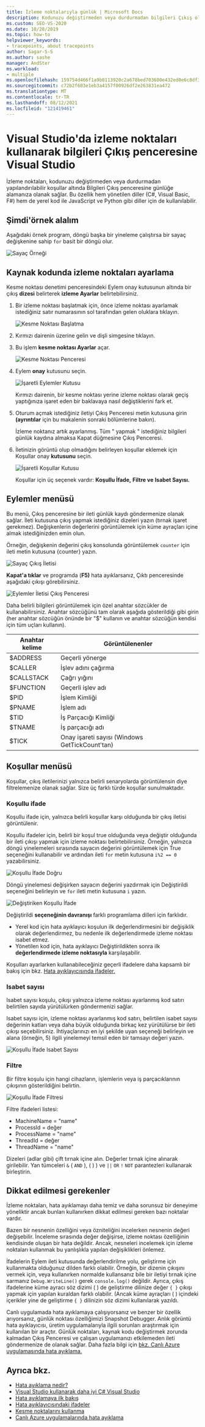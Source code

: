 ```yaml
---
title: İzleme noktalarıyla günlük | Microsoft Docs
description: Kodunuzu değiştirmeden veya durdurmadan bilgileri Çıkış olarak günlüğe kaydedilirken izleme noktaları ayarlayın. Kesme Noktası Denetimi'nin Eylem onay kutusunun altında bir çıkış dizesi Ayarlar.
ms.custom: SEO-VS-2020
ms.date: 10/28/2019
ms.topic: how-to
helpviewer_keywords:
- tracepoints, about tracepoints
author: Sagar-S-S
ms.author: sashe
manager: AndSter
ms.workload:
- multiple
ms.openlocfilehash: 159754d466f1a9b0113920c2a678bed703600e432ed0e6c8df3fadbb60ddb0c1
ms.sourcegitcommit: c72b2f603e1eb3a4157f00926df2e263831ea472
ms.translationtype: MT
ms.contentlocale: tr-TR
ms.lasthandoff: 08/12/2021
ms.locfileid: "121419461"
---
```

# <a name="log-info-to-the-output-window-using-tracepoints-in-visual-studio"></a>Visual Studio'da izleme noktaları kullanarak bilgileri Çıkış penceresine Visual Studio

İzleme noktaları, kodunuzu değiştirmeden veya durdurmadan yapılandırılabilir koşullar altında Bilgileri Çıkış penceresine günlüğe alamanıza olanak sağlar. Bu özellik hem yönetilen diller (C#, Visual Basic, F#) hem de yerel kod ile JavaScript ve Python gibi diller için de kullanılabilir.

## <a name="let39s-take-an-example"></a>Şimdi&#39;örnek alalım

Aşağıdaki örnek program, döngü başka bir yineleme çalıştırsa bir sayaç değişkenine sahip `for` basit bir döngü olur.

![Sayaç Örneği](../debugger/media/counterexample.png "Sayaç Örneği")

## <a name="set-tracepoints-in-source-code"></a>Kaynak kodunda izleme noktaları ayarlama

Kesme noktası denetimi penceresindeki Eylem onay kutusunun altında bir çıkış **dizesi** belirterek **izleme Ayarlar** belirtebilirsiniz.

1. Bir izleme noktası başlatmak için, önce izleme noktası ayarlamak istediğiniz satır numarasının sol tarafından gelen oluklara tıklayın.

   ![Kesme Noktası Başlatma](../debugger/media/breakpointinitialization.png "Kesme Noktası Başlatma")

2. Kırmızı dairenin üzerine gelin ve dişli simgesine tıklayın.
3. Bu işlem **kesme noktası Ayarlar** açar.

   ![Kesme Noktası Penceresi](../debugger/media/breakpointwindow.png "Kesme Noktası Penceresi")

4. Eylem **onay** kutusunu seçin.

   ![İşaretli Eylemler Kutusu](../debugger/media/checkedactionsbox.png "İşaretli Eylemler Kutusu")

   Kırmızı dairenin, bir kesme noktası yerine izleme noktası olarak geçiş yaptığınıza işaret eden bir baklavaya nasıl değiştiklerini fark et.

5. Oturum açmak istediğiniz iletiyi Çıkış Penceresi metin kutusuna girin **(ayrıntılar** için bu makalenin sonraki bölümlerine bakın).

   İzleme noktanız artık ayarlanmış. Tüm &quot; yapmak &quot; istediğiniz bilgileri günlük kaydına almaksa Kapat düğmesine Çıkış Penceresi.

6. İletinizin görüntü olup olmadığını belirleyen koşullar eklemek için Koşullar onay **kutusunu** seçin.

   ![İşaretli Koşullar Kutusu](../debugger/media/checkedconditionsbox.png "İşaretli Koşullar Kutusu")

   Koşullar için üç seçenek vardır: **Koşullu İfade,** **Filtre ve** **Isabet Sayısı.**

## <a name="actions-menu"></a>Eylemler menüsü

Bu menü, Çıkış penceresine bir ileti günlük kaydı göndermenize olanak sağlar. İleti kutusuna çıkış yapmak istediğiniz dizeleri yazın (tırnak işaret gerekmez). Değişkenlerin değerlerini görüntülemek için küme ayraçları içine almak istediğinizden emin olun.

Örneğin, değişkenin değerini çıkış konsolunda görüntülemek `counter` için ileti metin kutusuna {counter} yazın.

![Sayaç Çıkış İletisi](../debugger/media/counteroutputmessage.png "Sayaç Çıkış İletisi")

**Kapat'a tıklar** ve programda (**F5)** hata ayıklarsanız, Çıktı penceresinde aşağıdaki çıkışı görebilirsiniz.

![Eylemler İletisi Çıkış Penceresi](../debugger/media/actionsmessageinoutputwindow.png "Eylemler İletisi Çıkış Penceresi")

Daha belirli bilgileri görüntülemek için özel anahtar sözcükler de kullanabilirsiniz. Anahtar sözcüğünü tam olarak aşağıda gösterildiği gibi girin (her anahtar sözcüğün önünde bir "$" kullanın ve anahtar sözcüğün kendisi için tüm uçları kullanın).

| Anahtar kelime | Görüntülenenler |
| --- | --- |
| $ADDRESS | Geçerli yönerge |
| $CALLER | İşlev adını çağırma |
| $CALLSTACK | Çağrı yığını |
| $FUNCTION | Geçerli işlev adı |
| $PID | İşlem Kimliği |
| $PNAME | İşlem adı |
| $TID | İş Parçacığı Kimliği |
| $TNAME   | İş parçacığı adı |
| $TICK | Onay işareti sayısı (Windows GetTickCount'tan) |

## <a name="conditions-menu"></a>Koşullar menüsü

Koşullar, çıkış iletilerinizi yalnızca belirli senaryolarda görüntülensin diye filtrelemenize olanak sağlar. Size üç farklı türde koşullar sunulmaktadır.

### <a name="conditional-expression"></a>Koşullu ifade
Koşullu ifade için, yalnızca belirli koşullar karşı olduğunda bir çıkış iletisi görüntülenir.

Koşullu ifadeler için, belirli bir koşul true olduğunda veya değiştir olduğunda bir ileti çıkışı yapmak için izleme noktası belirtebilirsiniz. Örneğin, yalnızca döngü yinelemeleri sırasında sayacın değerini görüntülemek için True seçeneğini kullanabilir ve ardından ileti `for` metin kutusuna  `i%2 == 0` yazabilirsiniz.

![Koşullu İfade Doğru](../debugger/media/conditionalexpressionistrue.png "Koşullu İfade Doğru")

Döngü yinelemesi değişirken sayacın değerini yazdırmak için Değiştirildi seçeneğini belirleyin ve `for` ileti metin kutusuna  `i` yazın.

![Değiştiriken Koşullu İfade](../debugger/media/conditionalexpressionwhenchanged.png "Değiştiriken Koşullu İfade")

Değiştirildi  **seçeneğinin davranışı**  farklı programlama dilleri için farklıdır.

- Yerel kod için hata ayıklayıcı koşulun ilk değerlendirmesini bir değişiklik olarak değerlendirmez, bu nedenle ilk değerlendirmede izleme noktası isabet etmez.
- Yönetilen kod için, hata ayıklayıcı Değiştirildikten sonra ilk **değerlendirmede izleme noktasıyla**  karşılaşabilir.

Koşulları ayarlarken kullanabileceğiniz geçerli ifadelere daha kapsamlı bir bakış için bkz. [Hata ayıklayıcısında ifadeler.](expressions-in-the-debugger.md)

### <a name="hit-count"></a>Isabet sayısı
Isabet sayısı koşulu, çıkışı yalnızca izleme noktası ayarlanmış kod satırı belirtilen sayıda yürütülürken göndermenizi sağlar.

Isabet sayısı için, izleme noktası ayarlanmış kod satırı, belirtilen isabet sayısı değerinin katları veya daha büyük olduğunda birkaç kez yürütülürse bir ileti çıkışı seçebilirsiniz. İhtiyaçlarınızı en iyi şekilde uyan seçeneği belirleyin ve alana (örneğin, 5) ilgili yinelemeyi temsil eden bir tamsayı değeri yazın.

![Koşullu İfade Isabet Sayısı](../debugger/media/conditionalexpressionhitcount.png "Koşullu İfade Isabet Sayısı")

### <a name="filter"></a>Filtre
Bir filtre koşulu için hangi cihazların, işlemlerin veya iş parçacıklarının çıkışının gösterildiğini belirtin.

![Koşullu İfade Filtresi](../debugger/media/conditionalexpressionfilter.png "Koşullu İfade Filtresi")

Filtre ifadeleri listesi:

- MachineName = "name"
- ProcessId = değer
- ProcessName = "name"
- ThreadId = değer
- ThreadName = "name"

Dizeleri (adlar gibi) çift tırnak içine alın. Değerler tırnak içine alınarak girilebilir. Yan tümceleri `&` ( `AND` ), ( ) ) ve `||` `OR` `!` `NOT` parantezleri kullanarak birleştirin.

## <a name="considerations"></a>Dikkat edilmesi gerekenler

İzleme noktaları, hata ayıklamayı daha temiz ve daha sorunsuz bir deneyime yöneliktir ancak bunları kullanırken dikkat edilmesi gereken bazı noktalar vardır.

Bazen bir nesnenin özelliğini veya özniteliğini incelerken nesnenin değeri değişebilir. İnceleme sırasında değer değişirse, izleme noktası özelliğinin kendisinde oluşan bir hata değildir. Ancak, nesneleri incelemek için izleme noktaları kullanmak bu yanlışlıkla yapılan değişiklikleri önlemez.

İfadelerin Eylem ileti kutusunda değerlendirilme  yolu, geliştirme için kullanmakta olduğunuz dilden farklı olabilir. Örneğin, bir dizenin çıkışını vermek için, veya kullanırken normalde kullansanız bile bir iletiyi tırnak içine sarmanız `Debug.WriteLine()` gerek `console.log()` değildir. Ayrıca, çıkış ifadelerine küme ayracı söz dizimi ( ) de geliştirme dilinize değer `{ }` çıkışı yapmak için yapılan kuraldan farklı olabilir. (Ancak küme ayraçları ( ) içindeki içerikler yine de geliştirme `{ }` dilinizin söz dizimi kullanılarak yazıldı.

Canlı uygulamada hata ayıklamaya çalışıyorsanız ve benzer bir özellik arıyorsanız, günlük noktası özelliğimizi Snapshot Debugger. Anlık görüntü hata ayıklayıcısı, üretim uygulamalarıyla ilgili sorunları araştırmak için kullanılan bir araçtır. Günlük noktaları, kaynak kodu değiştirmek zorunda kalmadan Çıkış Penceresi ve çalışan uygulamanızı etkilemeden ileti göndermenize de olanak sağlar. Daha fazla bilgi için [bkz. Canlı Azure uygulamasında hata ayıklama.](../debugger/debug-live-azure-applications.md)

## <a name="see-also"></a>Ayrıca bkz.

- [Hata ayıklama nedir?](../debugger/what-is-debugging.md)
- [Visual Studio kullanarak daha iyi C# Visual Studio](../debugger/write-better-code-with-visual-studio.md)
- [Hata ayıklamaya ilk bakış](../debugger/debugger-feature-tour.md)
- [Hata ayıklayıcısındaki ifadeler](expressions-in-the-debugger.md)
- [Kesme noktalarını kullanma](../debugger/using-breakpoints.md)
- [Canlı Azure uygulamalarında hata ayıklama](../debugger/debug-live-azure-applications.md)
